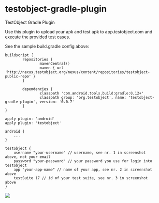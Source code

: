 testobject-gradle-plugin
===================

TestObject Gradle Plugin

Use this plugin to upload your apk and test apk to app.testobject.com and execute the provided test cases.

See the sample build.gradle config above:

```
buildscript {
        repositories {
                mavenCentral()
                maven { url 'http://nexus.testobject.org/nexus/content/repositories/testobject-public-repo' }
        }
 
        dependencies {
                classpath 'com.android.tools.build:gradle:0.12+'
                classpath group: 'org.testobject', name: 'testobject-gradle-plugin', version: '0.0.7'
        }
}

apply plugin: 'android'
apply plugin: 'testobject'

android {
	...
}

testobject {
	username "your-username" // username, see nr. 1 in screenshot above, not your email
	password "your-password" // your password you use for login into testobject
	app "your-app-name" // name of your app, see nr. 2 in screenshot above
	testSuite 17 // id of your test suite, see nr. 3 in screenshot above
}
```

![](https://github.com/testobject/testobject-gradle-plugin/blob/gh-pages/images/ScreenGradlePlugin.png)
